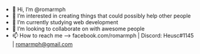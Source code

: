 - 👋 Hi, I’m @romarmph
- 👀 I’m interested in creating things that could possibly help other people
- 🌱 I’m currently studying web development
- 💞️ I’m looking to collaborate on with awesome people
- 📫 How to reach me --> facebook.com/romarmph | Discord: Heusc#1145 | romarmph@gmail.com

<!---
romarmph/romarmph is a ✨ special ✨ repository because its `README.md` (this file) appears on your GitHub profile.
You can click the Preview link to take a look at your changes.
--->
